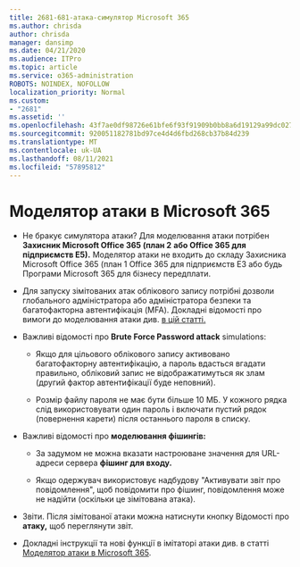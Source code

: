 ```yaml
---
title: 2681-681-атака-симулятор Microsoft 365
ms.author: chrisda
author: chrisda
manager: dansimp
ms.date: 04/21/2020
ms.audience: ITPro
ms.topic: article
ms.service: o365-administration
ROBOTS: NOINDEX, NOFOLLOW
localization_priority: Normal
ms.custom:
- "2681"
ms.assetid: ''
ms.openlocfilehash: 43f7ae0df98726e61bfe6f93f91909b0bb8a6d19129a99dc027e8b563bc35a6c
ms.sourcegitcommit: 920051182781bd97ce4d4d6fbd268cb37b84d239
ms.translationtype: MT
ms.contentlocale: uk-UA
ms.lasthandoff: 08/11/2021
ms.locfileid: "57895812"
---
```

# <a name="attack-simulator-in-microsoft-365"></a>Моделятор атаки в Microsoft 365

- Не бракує симулятора атаки? Для моделювання атаки потрібен **Захисник Microsoft Office 365 (план 2** **або Office 365 для підприємств E5).** Моделятор  атаки не входить до складу Захисника Microsoft Office 365 (план 1 Office 365 для підприємств E3 або будь Програми Microsoft 365 для бізнесу передплати.

- Для запуску зімітованих атак облікового запису потрібні дозволи глобального адміністратора або адміністратора безпеки та багатофакторна автентифікація (MFA). Докладні відомості про вимоги до моделювання атаки див. [в цій статті.](https://docs.microsoft.com/microsoft-365/security/office-365-security/attack-simulator)

- Важливі відомості про **Brute Force Password attack** simulations:

  - Якщо для цільового облікового запису активовано багатофакторну автентифікацію, а пароль вдасться вгадати правильно, обліковий запис не відображатимуться як злам (другий фактор автентифікації буде неповний).

  - Розмір файлу пароля не має бути більше 10 МБ. У кожного рядка слід використовувати один пароль і включати пустий рядок (повернення карети) після останнього пароля в списку.

- Важливі відомості про **моделювання фішингів:**

  - За задумом не можна вказати настроюване значення для URL-адреси сервера **фішинг для входу.**

  - Якщо одержувач використовує [](https://docs.microsoft.com/microsoft-365/security/office-365-security/enable-the-report-message-add-in) надбудову "Активувати звіт про повідомлення", щоб повідомити про фішинг, повідомлення може не надійти (оскільки це зімітована атака).

- Звіти. Після зімітованої атаки можна натиснути кнопку Відомості про **атаку,** щоб переглянути звіт.

- Докладні інструкції та нові функції в імітаторі атаки див. в статті [Моделятор атаки в Microsoft 365](https://docs.microsoft.com/microsoft-365/security/office-365-security/attack-simulator).

